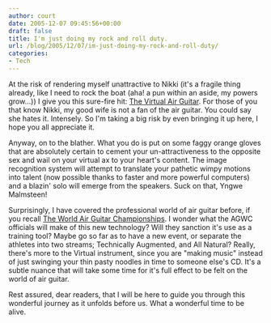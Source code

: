 ```yaml
---
author: court
date: 2005-12-07 09:45:56+00:00
draft: false
title: I'm just doing my rock and roll duty.
url: /blog/2005/12/07/im-just-doing-my-rock-and-roll-duty/
categories:
- Tech
---
```


At the risk of rendering myself unattractive to Nikki (it's a fragile thing already, like I need to rock the boat (aha! a pun within an aside, my powers grow...)) I give you this sure-fire hit:  [The Virtual Air Guitar](http://www.gizmag.com/go/4887/).  For those of you that know Nikki, my good wife is not a fan of the air guitar.  You could say she hates it.  Intensely.  So I'm taking a big risk by even bringing it up here, I hope you all appreciate it.

Anyway, on to the blather.  What you do is put on some faggy orange gloves that are absolutely certain to cement your un-attractiveness to the opposite sex and wail on your virtual ax to your heart's content.  The image recognition system will attempt to translate your pathetic wimpy motions into talent (now possible thanks to faster and more powerful computers) and a blazin' solo will emerge from the speakers.   Suck on that, Yngwe Malmsteen!

Surprisingly, I have covered the professional world of air guitar before, if you recall [The World Air Guitar Championships](http://www.vallentyne.com/blog/archives/2005/10/us_air_guitar_c.html).  I wonder what the AGWC officials will make of this new technology?  Will they sanction it's use as a training tool?  Maybe go so far as to have a new event, or separate the athletes into two streams; Technically Augmented, and All Natural?  Really, there's more to the Virtual instrument, since you are "making music" instead of just swinging your thin pasty noodles in time to someone else's CD.  It's a subtle nuance that will take some time for it's full effect to be felt on the world of air guitar.

Rest assured, dear readers, that I will be here to guide you through this wonderful journey as it unfolds before us.  What a wonderful time to be alive.
